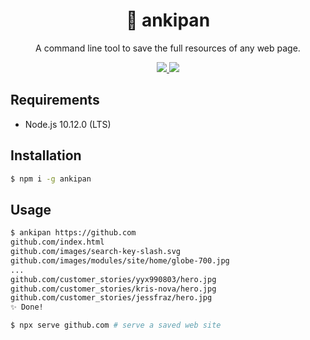 <h1 align="center">🍞 ankipan</h1>
<p align="center">A command line tool to save the full resources of any web page.</p>
<p align="center">
  <a href="https://github.com/saitoeku3/ankipan/blob/master/LICENSE">
    <img src="https://img.shields.io/badge/license-MIT-green.svg" />
  </a>
  <a href="https://www.npmjs.com/package/ankipan">
    <img src="https://badge.fury.io/js/ankipan.svg" />
  </a>
</p>

## Requirements

- Node.js 10.12.0 (LTS)

## Installation

```bash
$ npm i -g ankipan
```

## Usage

```bash
$ ankipan https://github.com
github.com/index.html
github.com/images/search-key-slash.svg
github.com/images/modules/site/home/globe-700.jpg
...
github.com/customer_stories/yyx990803/hero.jpg
github.com/customer_stories/kris-nova/hero.jpg
github.com/customer_stories/jessfraz/hero.jpg
✨ Done!

$ npx serve github.com # serve a saved web site
```
